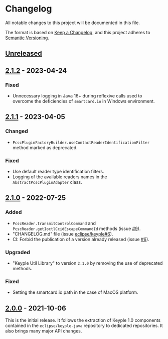# Changelog
All notable changes to this project will be documented in this file.

The format is based on [Keep a Changelog](https://keepachangelog.com/en/1.0.0/),
and this project adheres to [Semantic Versioning](https://semver.org/spec/v2.0.0.html).

## [Unreleased]

## [2.1.2] - 2023-04-24
### Fixed
- Unnecessary logging in Java 16+ during reflexive calls used to overcome the deficiencies of `smartcard.io` in Windows 
environment.

## [2.1.1] - 2023-04-05
### Changed
- `PcscPluginFactoryBuilder.useContactReaderIdentificationFilter` method marked as deprecated.
### Fixed
- Use default reader type identification filters.
- Logging of the available readers names in the `AbstractPcscPluginAdapter` class.

## [2.1.0] - 2022-07-25
### Added
- `PcscReader.transmitControlCommand` and `PcscReader.getIoctlCcidEscapeCommandId` methods (issue [#9]).
- "CHANGELOG.md" file (issue [eclipse/keyple#6]).
- CI: Forbid the publication of a version already released (issue [#6]).
### Upgraded
- "Keyple Util Library" to version `2.1.0` by removing the use of deprecated methods.
### Fixed
- Setting the smartcard.io path in the case of MacOS platform.

## [2.0.0] - 2021-10-06
This is the initial release.
It follows the extraction of Keyple 1.0 components contained in the `eclipse/keyple-java` repository to dedicated repositories.
It also brings many major API changes.

[unreleased]: https://github.com/eclipse/keyple-plugin-pcsc-java-lib/compare/2.1.2...HEAD
[2.1.2]: https://github.com/eclipse/keyple-plugin-pcsc-java-lib/compare/2.1.1...2.1.2
[2.1.1]: https://github.com/eclipse/keyple-plugin-pcsc-java-lib/compare/2.1.0...2.1.1
[2.1.0]: https://github.com/eclipse/keyple-plugin-pcsc-java-lib/compare/2.0.0...2.1.0
[2.0.0]: https://github.com/eclipse/keyple-plugin-pcsc-java-lib/releases/tag/2.0.0

[#9]: https://github.com/eclipse/keyple-plugin-pcsc-java-lib/issues/9
[#6]: https://github.com/eclipse/keyple-plugin-pcsc-java-lib/issues/6

[eclipse/keyple#6]: https://github.com/eclipse/keyple/issues/6
